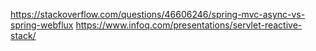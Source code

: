 https://stackoverflow.com/questions/46606246/spring-mvc-async-vs-spring-webflux
https://www.infoq.com/presentations/servlet-reactive-stack/

